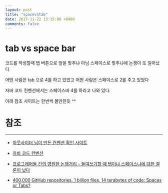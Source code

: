 ```yaml
---
layout: post
title: "spacevstab"
date: 2017-11-22 13:15:00 +0900
comments: false
---
```


# tab vs space bar

코드를 작성할때 탭 버튼으로 앞을 맞추냐 아님 스페이스로 맞추냐에 논쟁이 또 일어났다

어떤 사람은 tab 으로 4를 하고 있었고 어떤 사람은 스페이스로 2를 주고 있었다

자바 코드 컨벤션에서는 스페이스바 4를 하라고 나와 있다. 

아래 참조 사이트는 한번씩 볼만한듯 ^^


# 참조 
-----

* [아웃사이더 님이 만든 컨벤션 확인 사이트](http://sideeffect.kr/popularconvention/)

* [자바 코드 컨벤션](http://yohanan.org/steve/projects/java-code-conventions/#SECTION00050000000000000000)

* [프로그래머들 간의 영원한 논쟁거리 - 들여쓰기할 때 탭이냐 스페이스냐에 대한 결론이 났다](http://egloos.zum.com/isao76/v/2595190)

* [400,000 GitHub repositories, 1 billion files, 14 terabytes of code: Spaces or Tabs?](https://medium.com/@hoffa/400-000-github-repositories-1-billion-files-14-terabytes-of-code-spaces-or-tabs-7cfe0b5dd7fd)
